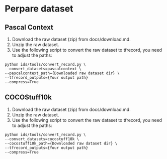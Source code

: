 # Perpare dataset

## Pascal Context

1. Download the raw dataset (zip) from docs/download.md.
2. Unzip the raw dataset.
3. Use the following script to convert the raw dataset to tfrecord, you need to adjust the paths:

```
python ids/tools/convert_record.py \ 
--convert_datasets=pascalcontext \
--pascalcontext_path={Downloaded raw dataset dir} \
--tfrecord_outputs={Your output path}
--compress=True
```

## COCOStuff10k

1. Download the raw dataset (zip) from docs/download.md.
2. Unzip the raw dataset.
3. Use the following script to convert the raw dataset to tfrecord, you need to adjust the paths:

```
python ids/tools/convert_record.py \ 
--convert_datasets=cocostuff10k \
--cocostuff10k_path={Downloaded raw dataset dir} \
--tfrecord_outputs={Your output path}
--compress=True
```
